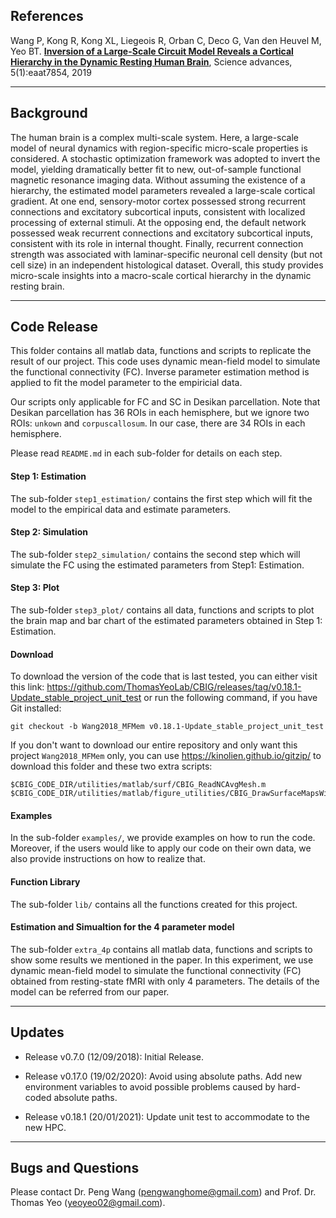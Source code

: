 ## References

Wang P, Kong R, Kong XL, Liegeois R, Orban C, Deco G, Van den Heuvel M, Yeo BT. [**Inversion of a Large-Scale Circuit Model Reveals a Cortical Hierarchy in the Dynamic Resting Human Brain**](https://advances.sciencemag.org/content/5/1/eaat7854.full), Science advances, 5(1):eaat7854, 2019

----

## Background

The human brain is a complex multi-scale system. Here, a large-scale model of neural dynamics with region-specific micro-scale properties is considered. A stochastic optimization framework was adopted to invert the model, yielding dramatically better fit to new, out-of-sample functional magnetic resonance imaging data. Without assuming the existence of a hierarchy, the estimated model parameters revealed a large-scale cortical gradient. At one end, sensory-motor cortex possessed strong recurrent connections and excitatory subcortical inputs, consistent with localized processing of external stimuli. At the opposing end, the default network possessed weak recurrent connections and excitatory subcortical inputs, consistent with its role in internal thought. Finally, recurrent connection strength was associated with laminar-specific neuronal cell density (but not cell size) in an independent histological dataset. Overall, this study provides micro-scale insights into a macro-scale cortical hierarchy in the dynamic resting brain. 

----

## Code Release

This folder contains all matlab data, functions and scripts to replicate the result of our project. This code uses dynamic mean-field model to simulate the functional connectivity (FC). Inverse parameter estimation method is applied to fit the model parameter to the empiricial data. 

Our scripts only applicable for FC and SC in Desikan parcellation. Note that Desikan parcellation has 36 ROIs in each hemisphere, but we ignore two ROIs: `unkown` and `corpuscallosum`. In our case, there are 34 ROIs in each hemisphere.

Please read `README.md` in each sub-folder for details on each step.

#### Step 1: Estimation
The sub-folder `step1_estimation/` contains the first step which will fit the model to the empirical data and estimate parameters.

#### Step 2: Simulation
The sub-folder `step2_simulation/` contains the second step which will simulate the FC using the estimated parameters from Step1: Estimation.

#### Step 3: Plot
The sub-folder `step3_plot/` contains all data, functions and scripts to plot the brain map and bar chart of the estimated parameters obtained in Step 1: Estimation.

#### Download
To download the version of the code that is last tested, you can either visit this link: https://github.com/ThomasYeoLab/CBIG/releases/tag/v0.18.1-Update_stable_project_unit_test or run the following command, if you have Git installed:
```
git checkout -b Wang2018_MFMem v0.18.1-Update_stable_project_unit_test
```

If you don't want to download our entire repository and only want this project `Wang2018_MFMem` only, you can use https://kinolien.github.io/gitzip/ to download this folder and these two extra scripts:
```
$CBIG_CODE_DIR/utilities/matlab/surf/CBIG_ReadNCAvgMesh.m
$CBIG_CODE_DIR/utilities/matlab/figure_utilities/CBIG_DrawSurfaceMapsWithBoundary.m
```

#### Examples
In the sub-folder `examples/`, we provide examples on how to run the code. Moreover, if the users would like to apply our code on their own data, we also provide instructions on how to realize that.

#### Function Library
The sub-folder `lib/` contains all the functions created for this project. 

#### Estimation and Simualtion for the 4 parameter model
The sub-folder `extra_4p` contains all matlab data, functions and scripts to show some results we mentioned in the paper. In this experiment, we use dynamic mean-field model to simulate the functional connectivity (FC) obtained from resting-state fMRI with only 4 parameters. The details of the model can be referred from our paper.

----

## Updates
- Release v0.7.0 (12/09/2018): Initial Release.

- Release v0.17.0 (19/02/2020): Avoid using absolute paths. Add new environment variables to avoid possible problems caused by hard-coded absolute paths.

- Release v0.18.1 (20/01/2021): Update unit test to accommodate to the new HPC.

----

## Bugs and Questions

Please contact Dr. Peng Wang (pengwanghome@gmail.com) and Prof. Dr. Thomas Yeo (yeoyeo02@gmail.com).

